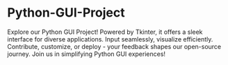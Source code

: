# Python-GUI-Project
Explore our Python GUI Project! Powered by Tkinter, it offers a sleek interface for diverse applications. Input seamlessly, visualize efficiently. Contribute, customize, or deploy - your feedback shapes our open-source journey. Join us in simplifying Python GUI experiences!
